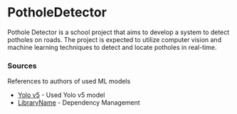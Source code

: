 <!DOCTYPE html>
<html>
  <body>
    <h1>PotholeDetector</h1>
    <p>Pothole Detector is a school project that aims to develop a system to detect potholes on roads. The project is expected to utilize computer vision and machine learning techniques to detect and locate potholes in real-time. </p>
    <h3>Sources</h3>
    <p>References to authors of used ML models</p>
    <ul>
      <li><a href="https://github.com/ultralytics/yolov5">Yolo v5</a> - Used Yolo v5 model </li>
      <li><a href="link">LibraryName</a> - Dependency Management</li>
    </ul>
